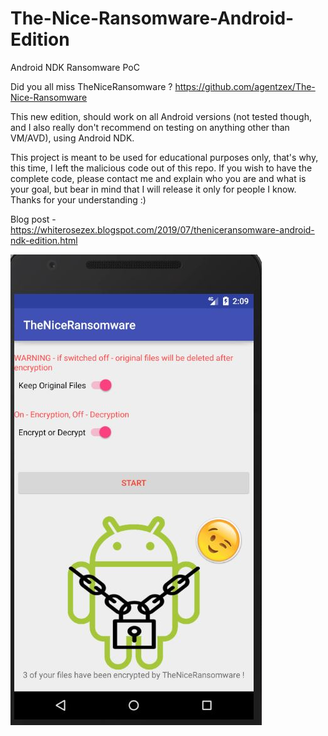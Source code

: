 # The-Nice-Ransomware-Android-Edition
Android NDK Ransomware PoC

Did you all miss TheNiceRansomware ?  https://github.com/agentzex/The-Nice-Ransomware 

This new edition, should work on all Android versions (not tested though, and I also really don't recommend on testing on anything other than VM/AVD), using Android NDK.

This project is meant to be used for educational purposes only, that's why, this time, I left the malicious code out of this repo.
If you wish to have the complete code, please contact me and explain who you are and what is your goal, but bear in mind that I will release it only for people I know. 
Thanks for your understanding :)

Blog post - https://whiterosezex.blogspot.com/2019/07/theniceransomware-android-ndk-edition.html

![alt text](https://github.com/agentzex/The-Nice-Ransomware-Android-Edition/blob/master/screenshot.JPG)
